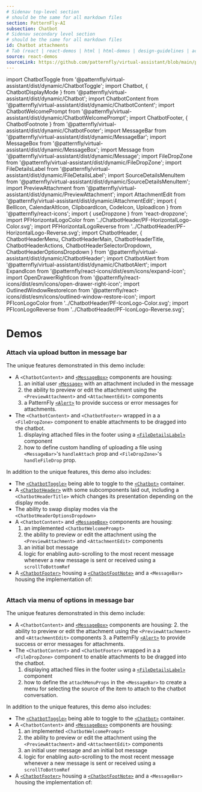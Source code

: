 ```yaml
---
# Sidenav top-level section
# should be the same for all markdown files
section: PatternFly-AI
subsection: Chatbot
# Sidenav secondary level section
# should be the same for all markdown files
id: Chatbot attachments
# Tab (react | react-demos | html | html-demos | design-guidelines | accessibility)
source: react-demos
sourceLink: https://github.com/patternfly/virtual-assistant/blob/main/packages/module/patternfly-docs/content/extensions/virtual-assistant/examples/demos/demos.md
---
```


import ChatbotToggle from '@patternfly/virtual-assistant/dist/dynamic/ChatbotToggle';
import Chatbot, { ChatbotDisplayMode } from '@patternfly/virtual-assistant/dist/dynamic/Chatbot';
import ChatbotContent from '@patternfly/virtual-assistant/dist/dynamic/ChatbotContent';
import ChatbotWelcomePrompt from '@patternfly/virtual-assistant/dist/dynamic/ChatbotWelcomePrompt';
import ChatbotFooter, { ChatbotFootnote } from '@patternfly/virtual-assistant/dist/dynamic/ChatbotFooter';
import MessageBar from '@patternfly/virtual-assistant/dist/dynamic/MessageBar';
import MessageBox from '@patternfly/virtual-assistant/dist/dynamic/MessageBox';
import Message from '@patternfly/virtual-assistant/dist/dynamic/Message';
import FileDropZone from '@patternfly/virtual-assistant/dist/dynamic/FileDropZone';
import FileDetailsLabel from '@patternfly/virtual-assistant/dist/dynamic/FileDetailsLabel';
import SourceDetailsMenuItem from '@patternfly/virtual-assistant/dist/dynamic/SourceDetailsMenuItem';
import PreviewAttachment from '@patternfly/virtual-assistant/dist/dynamic/PreviewAttachment';
import AttachmentEdit from '@patternfly/virtual-assistant/dist/dynamic/AttachmentEdit';
import { BellIcon, CalendarAltIcon, ClipboardIcon, CodeIcon, UploadIcon } from '@patternfly/react-icons';
import { useDropzone } from 'react-dropzone';
import PFHorizontalLogoColor from '../ChatbotHeader/PF-HorizontalLogo-Color.svg';
import PFHorizontalLogoReverse from '../ChatbotHeader/PF-HorizontalLogo-Reverse.svg';
import ChatbotHeader, {
ChatbotHeaderMenu,
ChatbotHeaderMain,
ChatbotHeaderTitle,
ChatbotHeaderActions,
ChatbotHeaderSelectorDropdown,
ChatbotHeaderOptionsDropdown
} from '@patternfly/virtual-assistant/dist/dynamic/ChatbotHeader';
import ChatbotAlert from '@patternfly/virtual-assistant/dist/dynamic/ChatbotAlert';
import ExpandIcon from '@patternfly/react-icons/dist/esm/icons/expand-icon';
import OpenDrawerRightIcon from '@patternfly/react-icons/dist/esm/icons/open-drawer-right-icon';
import OutlinedWindowRestoreIcon from '@patternfly/react-icons/dist/esm/icons/outlined-window-restore-icon';
import PFIconLogoColor from '../ChatbotHeader/PF-IconLogo-Color.svg';
import PFIconLogoReverse from '../ChatbotHeader/PF-IconLogo-Reverse.svg';

# Demos

### Attach via upload button in message bar

The unique features demonstrated in this demo include:
- A `<ChatbotContent>` and [`<MessageBox>`](/patternfly-ai/chatbot/chatbot#chatbot-content-and-message-box) components are housing:
  1. an initial user [`<Message>`](/patternfly-ai/chatbot/chatbot-messages) with an attachment included in the message
  2. the ability to preview or edit the attachment using the `<PreviewAttachment>` and `<AttachmentEdit>` components
  3. a PatternFly [`<Alert>`](/components/alert) to provide success or error messages for attachments.
- The `<ChatbotContent>` and `<ChatbotFooter>` wrapped in a a `<FileDropZone>` component to enable attachments to be dragged into the chatbot.
  1. displaying attached files in the footer using a [`<FileDetailsLabel>`](patternfly-ai/chatbot/chatbot-attachments#interactive-chip-representing-uploading-file) component
  2. how to define custom handling of uploading a file using `<MessageBar>`'s `handleAttach` prop and `<FileDropZone>`'s `handleFileDrop` prop.

In addition to the unique features, this demo also includes:
- The [`<ChatbotToggle>`](/patternfly-ai/chatbot/chatbot-toggle) being able to toggle to the [`<Chatbot>`](/patternfly-ai/chatbot/chatbot) container.
- A [`<ChatbotHeader>`](/patternfly-ai/chatbot/chatbot-header) with some subcomponents laid out, including a `<ChatbotHeaderTitle>` which changes its presentation depending on the display mode.
- The ability to swap display modes via the `<ChatbotHeaderOptionsDropdown>`
- A `<ChatbotContent>` and [`<MessageBox>`](/patternfly-ai/chatbot/chatbot#chatbot-content-and-message-box) components are housing:
  1. an implemented `<ChatbotWelcomePrompt>`
  2. the ability to preview or edit the attachment using the `<PreviewAttachment>` and `<AttachmentEdit>` components
  3. an initial bot message
  4. logic for enabling auto-scrolling to the most recent message whenever a new message is sent or received using a `scrollToBottomRef`
- A [`<ChatbotFooter>`](/patternfly-ai/chatbot/chatbot-footer) housing a [`<ChatbotFootNote>`](/patternfly-ai/chatbot/chatbot-footer#footnote-with-popover) and a `<MessageBar>` housing the implementation of:


```js file="./ChatbotAttachment.tsx" isFullscreen

```

### Attach via menu of options in message bar

The unique features demonstrated in this demo include:
- A `<ChatbotContent>` and [`<MessageBox>`](/patternfly-ai/chatbot/chatbot#chatbot-content-and-message-box) components are housing:
  2. the ability to preview or edit the attachment using the `<PreviewAttachment>` and `<AttachmentEdit>` components
  3. a PatternFly [`<Alert>`](/components/alert) to provide success or error messages for attachments.
- The `<ChatbotContent>` and `<ChatbotFooter>` wrapped in a a `<FileDropZone>` component to enable attachments to be dragged into the chatbot.
  1. displaying attached files in the footer using a [`<FileDetailsLabel>`](patternfly-ai/chatbot/chatbot-attachments#interactive-chip-representing-uploading-file) component
  2. how to define the `attachMenuProps` in the `<MessageBar>` to create a menu for selecting the source of the item to attach to the chatbot conversation.

In addition to the unique features, this demo also includes:
- The [`<ChatbotToggle>`](/patternfly-ai/chatbot/chatbot-toggle) being able to toggle to the [`<Chatbot>`](/patternfly-ai/chatbot/chatbot) container.
- A `<ChatbotContent>` and [`<MessageBox>`](/patternfly-ai/chatbot/chatbot#chatbot-content-and-message-box) components are housing:
  1. an implemented `<ChatbotWelcomePrompt>`
  2. the ability to preview or edit the attachment using the `<PreviewAttachment>` and `<AttachmentEdit>` components
  3. an initial user message and an initial bot message 
  4. logic for enabling auto-scrolling to the most recent message whenever a new message is sent or received using a `scrollToBottomRef`
- A [`<ChatbotFooter>`](/patternfly-ai/chatbot/chatbot-footer) housing a [`<ChatbotFootNote>`](/patternfly-ai/chatbot/chatbot-footer#footnote-with-popover) and a `<MessageBar>` housing the implementation of:

```js file="./ChatbotAttachmentMenu.tsx" isFullscreen

```
